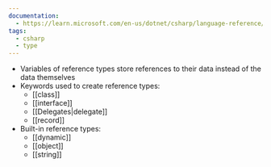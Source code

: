 ```yaml
---
documentation:
  - https://learn.microsoft.com/en-us/dotnet/csharp/language-reference/keywords/reference-types
tags:
  - csharp
  - type
---
```

- Variables of reference types store references to their data instead of the data themselves
- Keywords used to create reference types: 
	- [[class]]
	- [[interface]]
	- [[Delegates|delegate]]
	- [[record]]
- Built-in reference types:
	- [[dynamic]]
	- [[object]]
	- [[string]]